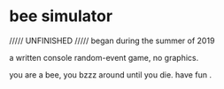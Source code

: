 # bee simulator

///// UNFINISHED /////
began during the summer of 2019


a written console random-event game, no graphics.

 
you are a bee, you bzzz around until you die. have fun .
 
